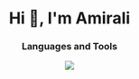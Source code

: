 <h1 align="center">Hi 👋, I'm Amirali</h1>

<p align="left">
</p>

<h3 align="center">Languages and Tools</h3>
<p align="center"> 
  <a href="https://skillicons.dev">
    <img src="https://skillicons.dev/icons?i=php,laravel,html,css,bootstrap,mysql,git,postman,python,postgres" />
  </a>
</p>
